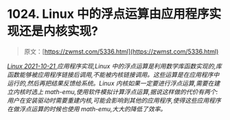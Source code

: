 <!--yml
category: 未分类
date: 0001-01-01 00:00:00
--->

# 1024\. Linux 中的浮点运算由应用程序实现还是内核实现?

> 原文：[https://zwmst.com/5336.html](https://zwmst.com/5336.html)

   [ *Linux* ](https://zwmst.com/linux)*[ <time datetime="2021-10-22T00:20:30+08:00"> 2021-10-21 </time> ](https://zwmst.com/5336.html)  应用程序实现,Linux 中的浮点运算是利用数学库函数实现的,库函数能够被应用程序链接后调用,不能被内核链接调用。这些运算是在应用程序中运行的,然后再把结果反馈给系统。Linux 内核如果一定要进行浮点运算,需要在建立内核时选上 math-emu,使用软件模拟计算浮点运算,据说这样做的代价有两个:用户在安装驱动时需要重建内核,可能会影响到其他的应用程序,使得这些应用程序在做浮点运算的时候也使用 math-emu,大大的降低了效率。*
